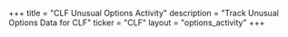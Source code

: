 +++
title = "CLF Unusual Options Activity"
description = "Track Unusual Options Data for CLF"
ticker = "CLF"
layout = "options_activity"
+++

